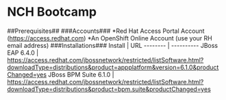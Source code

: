 # NCH Bootcamp #
##Prerequisites##
###Accounts###
*Red Hat Access Portal Account (https://access.redhat.com)
*An OpenShift Online Account (use your RH email address)
###Installations###
Install | URL
-------- | ----------
JBoss EAP 6.4.0 | https://access.redhat.com/jbossnetwork/restricted/listSoftware.html?downloadType=distributions&product=appplatform&version=6.1.0&productChanged=yes 
JBoss BPM Suite 6.1.0 | https://access.redhat.com/jbossnetwork/restricted/listSoftware.html?downloadType=distributions&product=bpm.suite&productChanged=yes

